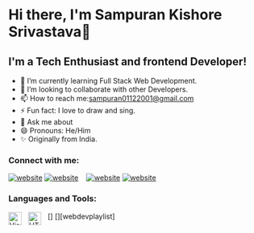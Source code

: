 # Hi there, I'm Sampuran Kishore Srivastava👋
## I'm a Tech Enthusiast and frontend Developer!
- 🌱 I’m currently learning Full Stack Web Development.
- 👯 I’m looking to collaborate with other Developers.
- 📫 How to reach me:sampuran01122001@gmail.com
- ⚡ Fun fact: I love to draw and sing.
- 💬 Ask me about
- 😄 Pronouns: He/Him
- ✨ Originally from India.

### Connect with me:

[![website](./img/twitter-dark.svg)](https://twitter.com/SampuranKishore#gh-light-mode-only)
[![website](./img/twitter-dark.svg)](https://twitter.com/SampuranKishore#gh-dark-mode-only)
&nbsp;&nbsp;
[![website](./img/linkedin-light.svg)](https://www.linkedin.com/in/sampuran-kishore-srivastava-723b36212/#gh-light-mode-only)
[![website](./img/linkedin-dark.svg)](https://www.linkedin.com/in/sampuran-kishore-srivastava-723b36212/#gh-dark-mode-only)

### Languages and Tools:

[<img align="left" alt="Visual Studio Code" width="26px" src="https://cdn.jsdelivr.net/gh/devicons/devicon/icons/vscode/vscode-original.svg" style="padding-right:10px;" />]
[<img align="left" alt="HTML5" width="26px" src="https://cdn.jsdelivr.net/gh/devicons/devicon/icons/html5/html5-original.svg" style="padding-right:10px;" />][webdevplaylist]

<br />
<br />
